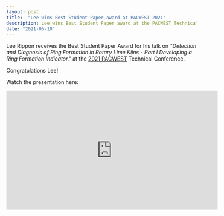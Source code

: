 ```yaml
---
layout: post
title:  "Lee wins Best Student Paper award at PACWEST 2021"
description: Lee wins Best Student Paper award at the PACWEST Technical Conference 2021.
date: "2021-06-10"
---
```


Lee Rippon receives the Best Student Paper Award for his talk on *"Detection and Diagnosis of Ring Formation in Rotary Lime Kilns - Part I Developing a Ring Formation Indicator."* at the [2021 PACWEST](https://www.pacwestconference.ca/) Technical Conference.

Congratulations Lee!

Watch the presentation here:

<iframe width="560" height="315" src="https://www.youtube.com/embed/zLHGEO69wZc" title="YouTube video player" frameborder="0" allow="accelerometer; autoplay; clipboard-write; encrypted-media; gyroscope; picture-in-picture" allowfullscreen></iframe>